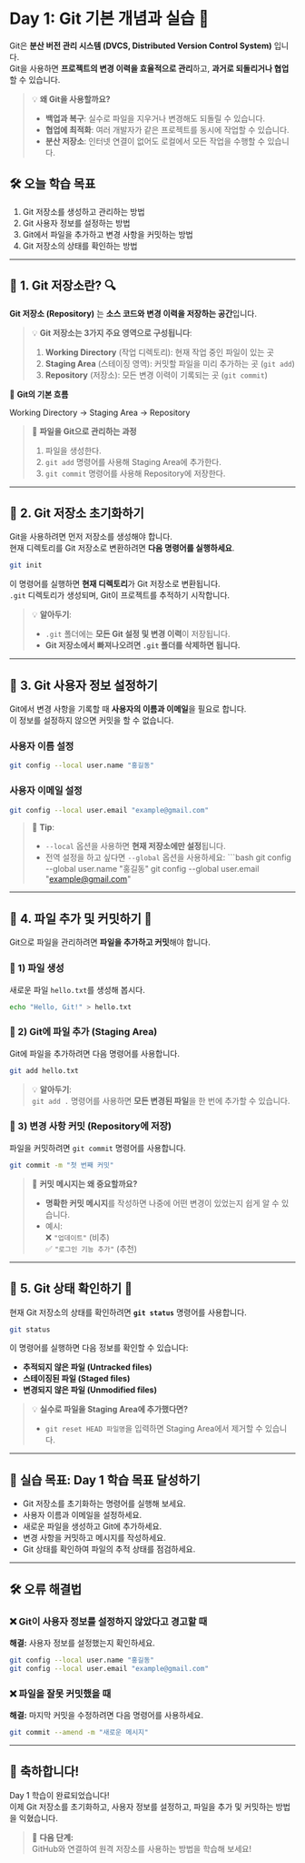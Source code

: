 # Day 1: Git 기본 개념과 실습 🚀

Git은 **분산 버전 관리 시스템 (DVCS, Distributed Version Control System)** 입니다.  
Git을 사용하면 **프로젝트의 변경 이력을 효율적으로 관리**하고, **과거로 되돌리거나 협업**할 수 있습니다.

> 💡 **왜 Git을 사용할까요?**
>
> - **백업과 복구**: 실수로 파일을 지우거나 변경해도 되돌릴 수 있습니다.
> - **협업에 최적화**: 여러 개발자가 같은 프로젝트를 동시에 작업할 수 있습니다.
> - **분산 저장소**: 인터넷 연결이 없어도 로컬에서 모든 작업을 수행할 수 있습니다.

## 🛠️ 오늘 학습 목표

1. Git 저장소를 생성하고 관리하는 방법
2. Git 사용자 정보를 설정하는 방법
3. Git에서 파일을 추가하고 변경 사항을 커밋하는 방법
4. Git 저장소의 상태를 확인하는 방법

---

## 🔹 1. Git 저장소란? 🔍

**Git 저장소 (Repository)** 는 **소스 코드와 변경 이력을 저장하는 공간**입니다.

> 💡 **Git 저장소는 3가지 주요 영역으로 구성됩니다**:
>
> 1. **Working Directory** (작업 디렉토리): 현재 작업 중인 파일이 있는 곳
> 2. **Staging Area** (스테이징 영역): 커밋할 파일을 미리 추가하는 곳 (`git add`)
> 3. **Repository** (저장소): 모든 변경 이력이 기록되는 곳 (`git commit`)

📌 **Git의 기본 흐름**

Working Directory → Staging Area → Repository

> 📝 **파일을 Git으로 관리하는 과정**
>
> 1. 파일을 생성한다.
> 2. `git add` 명령어를 사용해 Staging Area에 추가한다.
> 3. `git commit` 명령어를 사용해 Repository에 저장한다.

---

## 🔹 2. Git 저장소 초기화하기

Git을 사용하려면 먼저 저장소를 생성해야 합니다.  
현재 디렉토리를 Git 저장소로 변환하려면 **다음 명령어를 실행하세요**.

```bash
git init
```

이 명령어를 실행하면 **현재 디렉토리**가 Git 저장소로 변환됩니다.  
`.git` 디렉토리가 생성되며, Git이 프로젝트를 추적하기 시작합니다.

> 💡 **알아두기**:
>
> - `.git` 폴더에는 **모든 Git 설정 및 변경 이력**이 저장됩니다.
> - **Git 저장소에서 빠져나오려면 `.git` 폴더를 삭제하면 됩니다.**

---

## 🔹 3. Git 사용자 정보 설정하기

Git에서 변경 사항을 기록할 때 **사용자의 이름과 이메일**을 필요로 합니다.  
이 정보를 설정하지 않으면 커밋을 할 수 없습니다.

### **사용자 이름 설정**

```bash
git config --local user.name "홍길동"
```

### **사용자 이메일 설정**

```bash
git config --local user.email "example@gmail.com"
```

> 📝 **Tip**:
>
> - `--local` 옵션을 사용하면 **현재 저장소에만 설정**됩니다.
> - 전역 설정을 하고 싶다면 `--global` 옵션을 사용하세요: ```bash
>   git config --global user.name "홍길동"
>   git config --global user.email "example@gmail.com"

---

## 🔹 4. 파일 추가 및 커밋하기 📝

Git으로 파일을 관리하려면 **파일을 추가하고 커밋**해야 합니다.

### **📌 1) 파일 생성**

새로운 파일 `hello.txt`를 생성해 봅시다.

```bash
echo "Hello, Git!" > hello.txt
```

### **📌 2) Git에 파일 추가 (Staging Area)**

Git에 파일을 추가하려면 다음 명령어를 사용합니다.

```bash
git add hello.txt
```

> 💡 **알아두기**:  
> `git add .` 명령어를 사용하면 **모든 변경된 파일**을 한 번에 추가할 수 있습니다.

### **📌 3) 변경 사항 커밋 (Repository에 저장)**

파일을 커밋하려면 `git commit` 명령어를 사용합니다.

```bash
git commit -m "첫 번째 커밋"
```

> 📌 **커밋 메시지는 왜 중요할까요?**
>
> - **명확한 커밋 메시지**를 작성하면 나중에 어떤 변경이 있었는지 쉽게 알 수 있습니다.
> - 예시:  
>   ❌ `"업데이트"` (비추)  
>   ✅ `"로그인 기능 추가"` (추천)

---

## 🔹 5. Git 상태 확인하기 👀

현재 Git 저장소의 상태를 확인하려면 **`git status`** 명령어를 사용합니다.

```bash
git status
```

이 명령어를 실행하면 다음 정보를 확인할 수 있습니다:

- **추적되지 않은 파일 (Untracked files)**
- **스테이징된 파일 (Staged files)**
- **변경되지 않은 파일 (Unmodified files)**

> 💡 **실수로 파일을 Staging Area에 추가했다면?**
>
> - `git reset HEAD 파일명`을 입력하면 Staging Area에서 제거할 수 있습니다.

---

## 🎯 실습 목표: Day 1 학습 목표 달성하기

- Git 저장소를 초기화하는 명령어를 실행해 보세요.
- 사용자 이름과 이메일을 설정하세요.
- 새로운 파일을 생성하고 Git에 추가하세요.
- 변경 사항을 커밋하고 메시지를 작성하세요.
- Git 상태를 확인하여 파일의 추적 상태를 점검하세요.

---

## 🛠️ **오류 해결법**

### ❌ **Git이 사용자 정보를 설정하지 않았다고 경고할 때**

**해결:** 사용자 정보를 설정했는지 확인하세요.

```bash
git config --local user.name "홍길동"
git config --local user.email "example@gmail.com"
```

### ❌ **파일을 잘못 커밋했을 때**

**해결:** 마지막 커밋을 수정하려면 다음 명령어를 사용하세요.

```bash
git commit --amend -m "새로운 메시지"
```

---

## 🎉 축하합니다!

Day 1 학습이 완료되었습니다!  
이제 Git 저장소를 초기화하고, 사용자 정보를 설정하고, 파일을 추가 및 커밋하는 방법을 익혔습니다.

> 🚀 **다음 단계:**  
> GitHub와 연결하여 원격 저장소를 사용하는 방법을 학습해 보세요!
